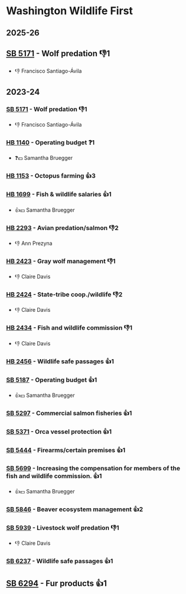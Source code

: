 # Washington Wildlife First
## 2025-26

## [SB 5171](/bill/2025-26/sb/5171/) - Wolf predation  👎1 
* 👎 Francisco Santiago-Ávila

## 2023-24

### [SB 5171](/bill/2023-24/sb/5171/) - Wolf predation  👎1 
* 👎 Francisco Santiago-Ávila

### [HB 1140](/bill/2023-24/hb/1140/) - Operating budget   ❓1
* ❓💵 Samantha Bruegger

### [HB 1153](/bill/2023-24/hb/1153/) - Octopus farming 👍3  

### [HB 1699](/bill/2023-24/hb/1699/) - Fish & wildlife salaries 👍1  
* 👍💵 Samantha Bruegger

### [HB 2293](/bill/2023-24/hb/2293/) - Avian predation/salmon  👎2 
* 👎 Ann Prezyna

### [HB 2423](/bill/2023-24/hb/2423/) - Gray wolf management  👎1 
* 👎 Claire Davis

### [HB 2424](/bill/2023-24/hb/2424/) - State-tribe coop./wildlife  👎2 
* 👎 Claire Davis

### [HB 2434](/bill/2023-24/hb/2434/) - Fish and wildlife commission  👎1 
* 👎 Claire Davis

### [HB 2456](/bill/2023-24/hb/2456/) - Wildlife safe passages 👍1  

### [SB 5187](/bill/2023-24/sb/5187/) - Operating budget 👍1  
* 👍💵 Samantha Bruegger

### [SB 5297](/bill/2023-24/sb/5297/) - Commercial salmon fisheries 👍1  

### [SB 5371](/bill/2023-24/sb/5371/) - Orca vessel protection 👍1  

### [SB 5444](/bill/2023-24/sb/5444/) - Firearms/certain premises 👍1  

### [SB 5699](/bill/2023-24/sb/5699/) - Increasing the compensation for members of the fish and wildlife commission. 👍1  
* 👍💵 Samantha Bruegger

### [SB 5846](/bill/2023-24/sb/5846/) - Beaver ecosystem management 👍2  

### [SB 5939](/bill/2023-24/sb/5939/) - Livestock wolf predation  👎1 
* 👎 Claire Davis

### [SB 6237](/bill/2023-24/sb/6237/) - Wildlife safe passages 👍1  

## [SB 6294](/bill/2023-24/sb/6294/) - Fur products 👍1  
